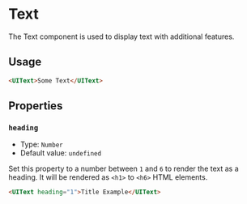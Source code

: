# Text

The Text component is used to display text with additional features.

## Usage

```html
<UIText>Some Text</UIText>
```

## Properties

### `heading`

- Type: `Number`
- Default value: `undefined`

Set this property to a number between `1` and `6` to render the text as a heading. It will be rendered as `<h1>` to `<h6>` HTML elements.

```html
<UIText heading="1">Title Example</UIText>
```
